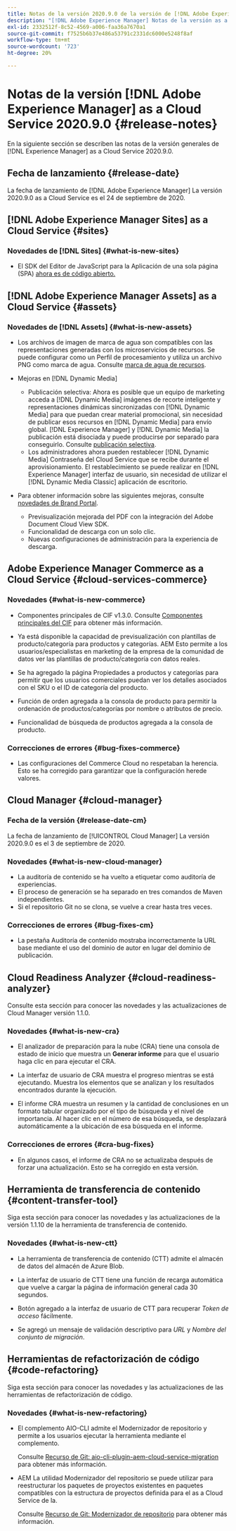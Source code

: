 ```yaml
---
title: Notas de la versión 2020.9.0 de la versión de [!DNL Adobe Experience Manager]  as a Cloud Service.
description: "[!DNL Adobe Experience Manager] Notas de la versión as a Cloud Service para 2020.9.0."
exl-id: 2332512f-8c52-4569-a006-faa36a7670a1
source-git-commit: f7525b6b37e486a53791c2331dc6000e5248f8af
workflow-type: tm+mt
source-wordcount: '723'
ht-degree: 20%

---
```


# Notas de la versión [!DNL Adobe Experience Manager] as a Cloud Service 2020.9.0 {#release-notes}

En la siguiente sección se describen las notas de la versión generales de [!DNL Experience Manager] as a Cloud Service 2020.9.0.

## Fecha de lanzamiento {#release-date}

La fecha de lanzamiento de [!DNL Adobe Experience Manager] La versión 2020.9.0 as a Cloud Service es el 24 de septiembre de 2020.

## [!DNL Adobe Experience Manager Sites] as a Cloud Service {#sites}

### Novedades de [!DNL Sites] {#what-is-new-sites}

* El SDK del Editor de JavaScript para la Aplicación de una sola página (SPA) [ahora es de código abierto.](/help/implementing/developing/hybrid/reference-materials.md)

## [!DNL Adobe Experience Manager Assets] as a Cloud Service {#assets}

### Novedades de [!DNL Assets] {#what-is-new-assets}

* Los archivos de imagen de marca de agua son compatibles con las representaciones generadas con los microservicios de recursos. Se puede configurar como un Perfil de procesamiento y utiliza un archivo PNG como marca de agua. Consulte [marca de agua de recursos](/help/assets/watermark-assets.md).

* Mejoras en [!DNL Dynamic Media]

   * Publicación selectiva: Ahora es posible que un equipo de marketing acceda a [!DNL Dynamic Media] imágenes de recorte inteligente y representaciones dinámicas sincronizadas con [!DNL Dynamic Media] para que puedan crear material promocional, sin necesidad de publicar esos recursos en [!DNL Dynamic Media] para envío global. [!DNL Experience Manager] y [!DNL Dynamic Media] la publicación está disociada y puede producirse por separado para conseguirlo. Consulte [publicación selectiva](/help/assets/dynamic-media/selective-publishing.md).
   * Los administradores ahora pueden restablecer [!DNL Dynamic Media] Contraseña del Cloud Service que se recibe durante el aprovisionamiento. El restablecimiento se puede realizar en [!DNL Experience Manager] interfaz de usuario, sin necesidad de utilizar el [!DNL Dynamic Media Classic] aplicación de escritorio.

* Para obtener información sobre las siguientes mejoras, consulte [novedades de Brand Portal](https://experienceleague.adobe.com/docs/experience-manager-brand-portal/using/introduction/whats-new.html?lang=es).

   * Previsualización mejorada del PDF con la integración del Adobe Document Cloud View SDK.
   * Funcionalidad de descarga con un solo clic.
   * Nuevas configuraciones de administración para la experiencia de descarga.

<!--
### Bugs Fixed {#bugs-fixed-assets}

TBD: list of Assets aaCS bugs that are fixed.
-->

## Adobe Experience Manager Commerce as a Cloud Service {#cloud-services-commerce}

### Novedades {#what-is-new-commerce}

* Componentes principales de CIF v1.3.0. Consulte [Componentes principales del CIF](https://github.com/adobe/aem-core-cif-components/releases/tag/core-cif-components-reactor-1.3.0) para obtener más información.

* Ya está disponible la capacidad de previsualización con plantillas de producto/categoría para productos y categorías. AEM Esto permite a los usuarios/especialistas en marketing de la empresa de la comunidad de datos ver las plantillas de producto/categoría con datos reales.

* Se ha agregado la página Propiedades a productos y categorías para permitir que los usuarios comerciales puedan ver los detalles asociados con el SKU o el ID de categoría del producto.

* Función de orden agregada a la consola de producto para permitir la ordenación de productos/categorías por nombre o atributos de precio.

* Funcionalidad de búsqueda de productos agregada a la consola de producto.

### Correcciones de errores {#bug-fixes-commerce}

* Las configuraciones del Commerce Cloud no respetaban la herencia. Esto se ha corregido para garantizar que la configuración herede valores.

## Cloud Manager {#cloud-manager}

### Fecha de la versión {#release-date-cm}

La fecha de lanzamiento de [!UICONTROL Cloud Manager] La versión 2020.9.0 es el 3 de septiembre de 2020.

### Novedades {#what-is-new-cloud-manager}

* La auditoría de contenido se ha vuelto a etiquetar como auditoría de experiencias.
* El proceso de generación se ha separado en tres comandos de Maven independientes.
* Si el repositorio Git no se clona, se vuelve a crear hasta tres veces.

### Correcciones de errores {#bug-fixes-cm}

* La pestaña Auditoría de contenido mostraba incorrectamente la URL base mediante el uso del dominio de autor en lugar del dominio de publicación.

## Cloud Readiness Analyzer {#cloud-readiness-analyzer}

Consulte esta sección para conocer las novedades y las actualizaciones de Cloud Manager versión 1.1.0.

### Novedades {#what-is-new-cra}

* El analizador de preparación para la nube (CRA) tiene una consola de estado de inicio que muestra un **Generar informe** para que el usuario haga clic en para ejecutar el CRA.

* La interfaz de usuario de CRA muestra el progreso mientras se está ejecutando. Muestra los elementos que se analizan y los resultados encontrados durante la ejecución.

* El informe CRA muestra un resumen y la cantidad de conclusiones en un formato tabular organizado por el tipo de búsqueda y el nivel de importancia. Al hacer clic en el número de esa búsqueda, se desplazará automáticamente a la ubicación de esa búsqueda en el informe.

### Correcciones de errores {#cra-bug-fixes}

* En algunos casos, el informe de CRA no se actualizaba después de forzar una actualización. Esto se ha corregido en esta versión.

## Herramienta de transferencia de contenido {#content-transfer-tool}

Siga esta sección para conocer las novedades y las actualizaciones de la versión 1.1.10 de la herramienta de transferencia de contenido.

### Novedades {#what-is-new-ctt}

* La herramienta de transferencia de contenido (CTT) admite el almacén de datos del almacén de Azure Blob.

* La interfaz de usuario de CTT tiene una función de recarga automática que vuelve a cargar la página de información general cada 30 segundos.

* Botón agregado a la interfaz de usuario de CTT para recuperar *Token de acceso* fácilmente.

* Se agregó un mensaje de validación descriptivo para *URL* y *Nombre del conjunto de migración*.

## Herramientas de refactorización de código {#code-refactoring}

Siga esta sección para conocer las novedades y las actualizaciones de las herramientas de refactorización de código.

### Novedades {#what-is-new-refactoring}

* El complemento AIO-CLI admite el Modernizador de repositorio y permite a los usuarios ejecutar la herramienta mediante el complemento.

  Consulte [Recurso de Git: aio-cli-plugin-aem-cloud-service-migration](https://github.com/adobe/aio-cli-plugin-aem-cloud-service-migration) para obtener más información.

* AEM La utilidad Modernizador del repositorio se puede utilizar para reestructurar los paquetes de proyectos existentes en paquetes compatibles con la estructura de proyectos definida para el as a Cloud Service de la.

  Consulte [Recurso de Git: Modernizador de repositorio](https://github.com/adobe/aem-cloud-service-source-migration/tree/master/packages/repository-modernizer) para obtener más información.
